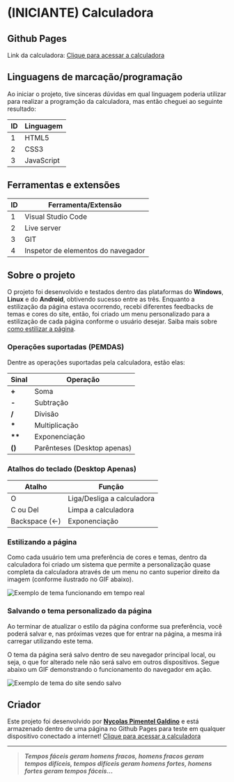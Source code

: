 # (INICIANTE) Calculadora 

## Github Pages
Link da calculadora: [Clique para acessar a calculadora](https://nycolas-galdino.github.io/Calculadora/)

## Linguagens de marcação/programação
Ao iniciar o projeto, tive sinceras dúvidas em qual linguagem poderia utilizar para realizar a programção da calculadora, mas então cheguei ao seguinte resultado:

ID | Linguagem
---|-----------
1  | HTML5
2  | CSS3
3  | JavaScript

## Ferramentas e extensões
ID | Ferramenta/Extensão
---|---------------------
1  | Visual Studio Code
2  | Live server
3  | GIT
4  | Inspetor de elementos do navegador

## Sobre o projeto
O projeto foi desenvolvido e testados dentro das plataformas do **Windows**, **Linux** e do **Android**, obtivendo sucesso entre as três. Enquanto a estilização da página estava ocorrendo, recebi diferentes feedbacks de temas e cores do site, então, foi criado um menu personalizado para a estilização de cada página conforme o usuário desejar. Saiba mais sobre [como estilizar a página](#estilizando-a-página).

### Operações suportadas (PEMDAS)
Dentre as operações suportadas pela calculadora, estão elas:

Sinal | Operação
------|-----------
__+__ | Soma
__-__ | Subtração
__/__ | Divisão
__*__ | Multiplicação
__**__| Exponenciação
__()__| Parênteses (Desktop apenas)

### Atalhos do teclado (Desktop Apenas)

Atalho        | Função
--------------|----------------------------
O             | Liga/Desliga a calculadora
C ou Del      | Limpa a calculadora
Backspace (←) | Exponenciação

### Estilizando a página
Como cada usuário tem uma preferência de cores e temas, dentro da calculadora foi criado um sistema que permite a personalização quase completa da calculadora através de um menu no canto superior direito da imagem (conforme ilustrado no GIF abaixo).

![Exemplo de tema funcionando em tempo real](medias/gif-temas-calculadora.gif)

### Salvando o tema personalizado da página
Ao terminar de atualizar o estilo da página conforme sua preferência, você poderá salvar e, nas próximas vezes que for entrar na página, a mesma irá carregar utilizando este tema.

O tema da página será salvo dentro de seu navegador principal local, ou seja, o que for alterado nele não será salvo em outros dispositivos. Segue abaixo um GIF demonstrando o funcionamento do navegador em ação.

![Exemplo de tema do site sendo salvo](médias/gif-salvando-tema-local.gif)

## Criador

Este projeto foi desenvolvido por [**Nycolas Pimentel Galdino**](https://github.com/Nycolas-Galdino) e está armazenado dentro de uma página no Github Pages para teste em qualquer dispositivo conectado a internet! [Clique para acessar a calculadora](https://nycolas-galdino.github.io/Calculadora/)


---
> _**Tempos fáceis geram homens fracos, homens fracos geram tempos difíceis, tempos difíceis geram homens fortes, homens fortes geram tempos fáceis...**_

